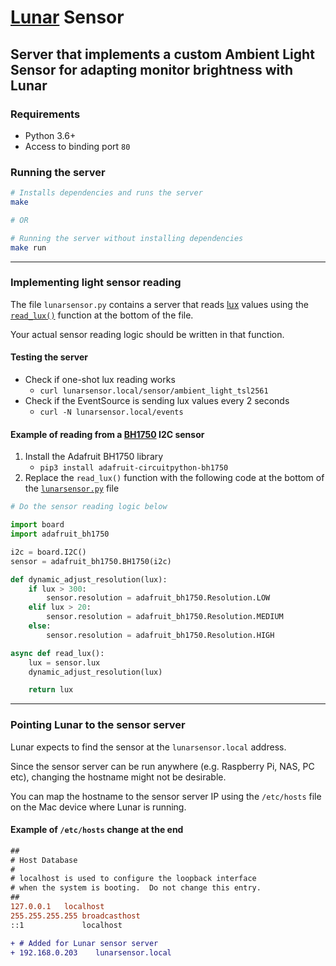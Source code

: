 # [Lunar](https://github.com/alin23/Lunar) Sensor

## Server that implements a custom Ambient Light Sensor for adapting monitor brightness with Lunar

### Requirements

* Python 3.6+
* Access to binding port `80`

### Running the server

```sh
# Installs dependencies and runs the server
make

# OR

# Running the server without installing dependencies
make run
```

---

### Implementing light sensor reading

The file `lunarsensor.py` contains a server that reads [lux](https://en.wikipedia.org/wiki/Lux) values using the [`read_lux()`](lunarsensor.py#L40) function at the bottom of the file.

Your actual sensor reading logic should be written in that function.

#### Testing the server

* Check if one-shot lux reading works
    * `curl lunarsensor.local/sensor/ambient_light_tsl2561`
* Check if the EventSource is sending lux values every 2 seconds
    * `curl -N lunarsensor.local/events`

#### Example of reading from a [BH1750](https://learn.adafruit.com/adafruit-bh1750-ambient-light-sensor) I2C sensor

1. Install the Adafruit BH1750 library
    - `pip3 install adafruit-circuitpython-bh1750`
2. Replace the `read_lux()` function with the following code at the bottom of the [`lunarsensor.py`](lunarsensor.py#L40) file

```python
# Do the sensor reading logic below

import board
import adafruit_bh1750

i2c = board.I2C()
sensor = adafruit_bh1750.BH1750(i2c)

def dynamic_adjust_resolution(lux):
    if lux > 300:
        sensor.resolution = adafruit_bh1750.Resolution.LOW
    elif lux > 20:
        sensor.resolution = adafruit_bh1750.Resolution.MEDIUM
    else:
        sensor.resolution = adafruit_bh1750.Resolution.HIGH

async def read_lux():
    lux = sensor.lux
    dynamic_adjust_resolution(lux)

    return lux

```

---

### Pointing Lunar to the sensor server

Lunar expects to find the sensor at the `lunarsensor.local` address.

Since the sensor server can be run anywhere (e.g. Raspberry Pi, NAS, PC etc), changing the hostname might not be desirable. 

You can map the hostname to the sensor server IP using the `/etc/hosts` file on the Mac device where Lunar is running.


#### Example of `/etc/hosts` change at the end
```diff
##
# Host Database
#
# localhost is used to configure the loopback interface
# when the system is booting.  Do not change this entry.
##
127.0.0.1   localhost
255.255.255.255 broadcasthost
::1             localhost

+ # Added for Lunar sensor server
+ 192.168.0.203    lunarsensor.local
```